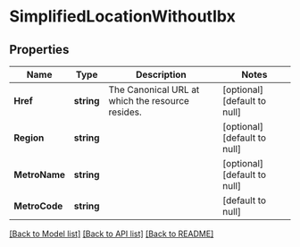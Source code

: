# SimplifiedLocationWithoutIbx

## Properties
Name | Type | Description | Notes
------------ | ------------- | ------------- | -------------
**Href** | **string** | The Canonical URL at which the resource resides. | [optional] [default to null]
**Region** | **string** |  | [optional] [default to null]
**MetroName** | **string** |  | [optional] [default to null]
**MetroCode** | **string** |  | [default to null]

[[Back to Model list]](../README.md#documentation-for-models) [[Back to API list]](../README.md#documentation-for-api-endpoints) [[Back to README]](../README.md)

